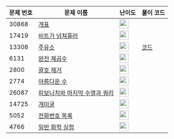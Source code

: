 | 문제 번호 | 문제 이름 | 난이도 | 풀이 코드 |
| --- | --- | --- | --- |
| 30868 | [개표](https://www.acmicpc.net/problem/30868) | <img height="25px" width="25px=" src="https://static.solved.ac/tier_small/2.svg"/> |  |
| 17419 | [비트가 넘쳐흘러](https://www.acmicpc.net/problem/17419) | <img height="25px" width="25px=" src="https://static.solved.ac/tier_small/7.svg"/> |  |
| 13308 | [주유소](https://www.acmicpc.net/problem/13308) | <img height="25px" width="25px=" src="https://static.solved.ac/tier_small/16.svg"/> | [코드](<https://github.com/ingyu1008/Algorithm-Problem-Solving/tree/master/Baekjoon%20Online%20Judge/주유소/solution.cpp>) |
| 6131 | [완전 제곱수](https://www.acmicpc.net/problem/6131) | <img height="25px" width="25px=" src="https://static.solved.ac/tier_small/3.svg"/> |  |
| 2800 | [괄호 제거](https://www.acmicpc.net/problem/2800) | <img height="25px" width="25px=" src="https://static.solved.ac/tier_small/11.svg"/> |  |
| 2774 | [아름다운 수](https://www.acmicpc.net/problem/2774) | <img height="25px" width="25px=" src="https://static.solved.ac/tier_small/4.svg"/> |  |
| 26087 | [피보나치와 마지막 수열과 쿼리](https://www.acmicpc.net/problem/26087) | <img height="25px" width="25px=" src="https://static.solved.ac/tier_small/16.svg"/> |  |
| 14725 | [개미굴](https://www.acmicpc.net/problem/14725) | <img height="25px" width="25px=" src="https://static.solved.ac/tier_small/13.svg"/> |  |
| 5052 | [전화번호 목록](https://www.acmicpc.net/problem/5052) | <img height="25px" width="25px=" src="https://static.solved.ac/tier_small/12.svg"/> |  |
| 4766 | [일반 화학 실험](https://www.acmicpc.net/problem/4766) | <img height="25px" width="25px=" src="https://static.solved.ac/tier_small/3.svg"/> |  |
